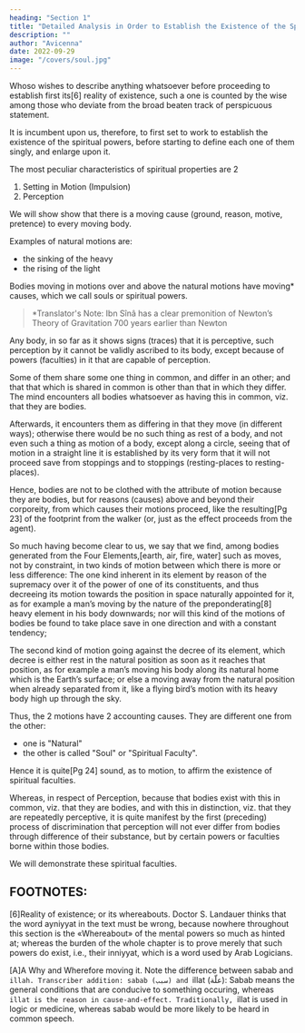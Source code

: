 ```yaml
---
heading: "Section 1"
title: "Detailed Analysis in Order to Establish the Existence of the Spiritual Faculties"
description: ""
author: "Avicenna"
date: 2022-09-29
image: "/covers/soul.jpg"
---
```




Whoso wishes to describe anything whatsoever before proceeding to establish first its[6] reality of existence, such a one is counted by the wise among those who deviate from the broad beaten track of perspicuous statement. 

It is incumbent upon us, therefore, to first set to work to establish the existence of the spiritual powers, before starting to define each one of them singly, and enlarge upon it.

The most peculiar characteristics of spiritual properties are 2

1. Setting in Motion (Impulsion)
2. Perception

We will show show that there is a moving cause (ground, reason, motive, pretence) to every moving body. 

Examples of natural motions are:
- the sinking of the heavy
- the rising of the light

Bodies moving in motions over and above the natural motions have moving* causes, which we call souls or spiritual powers.

> *Translator's Note: Ibn Sînâ has a clear premonition of Newton’s Theory of Gravitation 700 years earlier than Newton


Any body, in so far as it shows signs (traces) that it is perceptive, such perception by it cannot be validly ascribed to its body, except because of powers (faculties) in it that are capable of perception.

<!-- We now start by saying that not a shadow of doubt or perplexity hampers the mind, as to things, that  -->

Some of them share some one thing in common, and differ in an other; and that that which is shared in common is other than that in which they differ. The mind encounters all bodies whatsoever as having this in common, viz. that they are bodies.

Afterwards, it encounters them as differing in that they move (in different ways); otherwise there would be no such thing as rest of a body, and not even such a thing as motion of a body, except along a circle, seeing that of motion in a straight line it is established by its very form that it will not proceed save from stoppings and to stoppings (resting-places to resting-places). 

Hence, bodies are not to be clothed with the attribute of motion because they are bodies, but for reasons (causes) above and beyond their corporeity, from which causes their motions proceed, like the resulting[Pg 23] of the footprint from the walker (or, just as the effect proceeds from the agent).

So much having become clear to us, we say that we find, among bodies generated from the Four Elements,[earth, air, fire, water] such as moves, not by constraint, in two kinds of motion between which there is more or less difference: The one kind inherent in its element by reason of the supremacy over it of the power of one of its constituents, and thus decreeing its motion towards the position in space naturally appointed for it, as for example a man’s moving by the nature of the preponderating[8] heavy element in his body downwards; nor will this kind of the motions of bodies be found to take place save in one direction and with a constant tendency; 

The second kind of motion going against the decree of its element, which decree is either rest in the natural position as soon as it reaches that position, as for example a man’s moving his body along its natural home which is the Earth’s surface; or else a moving away from the natural position when already separated from it, like a flying bird’s motion with its heavy body high up through the sky.

Thus, the 2 motions have 2 accounting causes. They are different one from the other: 
- one is "Natural"
- the other is called "Soul" or "Spiritual Faculty". 

Hence it is quite[Pg 24] sound, as to motion, to affirm the existence of spiritual faculties.

Whereas, in respect of Perception, because that bodies exist with this in common, viz. that they are bodies, and with this in distinction, viz. that they are repeatedly perceptive, it is quite manifest by the first (preceding) process of discrimination that perception will not ever differ from bodies through difference of their substance, but by certain powers or faculties borne within those bodies. 

We will demonstrate these spiritual faculties. <!-- have an existence: and this is what we wished to . -->


## FOOTNOTES:

[6]Reality of existence; or its whereabouts. Doctor S. Landauer thinks that the word ayniyyat in the text must be wrong, because nowhere throughout this section is the «Whereabout» of the mental powers so much as hinted at; whereas the burden of the whole chapter is to prove merely that such powers do exist, i.e., their inniyyat, which is a word used by Arab Logicians.

[A]A Why and Wherefore moving it. Note the difference between sabab and `illah. Transcriber addition: sabab (سبب) and `illat (علّة): Sabab means the general conditions that are conducive to something occuring, whereas `illat is the reason in cause-and-effect. Traditionally, `illat is used in logic or medicine, whereas sabab would be more likely to be heard in common speech.


